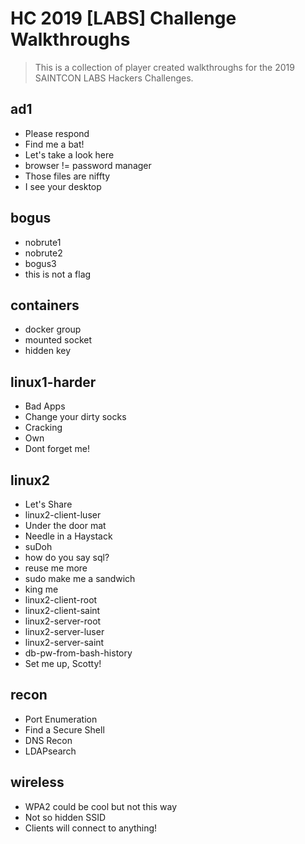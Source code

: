 # HC 2019 [LABS] Challenge Walkthroughs

> This is a collection of player created walkthroughs for the 2019 SAINTCON LABS Hackers Challenges.

##  ad1
 - Please respond
 - Find me a bat!
 - Let's take a look here
 - browser != password manager
 - Those files are niffty
 - I see your desktop

## bogus
 - nobrute1
 - nobrute2
 - bogus3
 - this is not a flag

## containers
 - docker group
 - mounted socket
 - hidden key

## linux1-harder
 - Bad Apps
 - Change your dirty socks
 - Cracking
 - Own
 - Dont forget me!

## linux2
 - Let's Share
 - linux2-client-luser
 - Under the door mat
 - Needle in a Haystack
 - suDoh
 - how do you say sql?
 - reuse me more
 - sudo make me a sandwich
 - king me
 - linux2-client-root
 - linux2-client-saint
 - linux2-server-root
 - linux2-server-luser
 - linux2-server-saint
 - db-pw-from-bash-history
 - Set me up, Scotty!

## recon
 - Port Enumeration
 - Find a Secure Shell
 - DNS Recon
 - LDAPsearch

## wireless
 - WPA2 could be cool but not this way
 - Not so hidden SSID
 - Clients will connect to anything!


